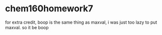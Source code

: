 # chem160homework7
for extra credit, boop is the same thing as maxval, i was just too lazy to put maxval. so it be boop
